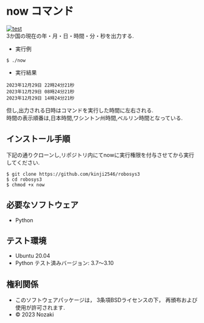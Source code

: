 # now コマンド
[![test](https://github.com/kinji2546/robosys3/actions/workflows/test.yml/badge.svg)](https://github.com/kinji2546/robosys3/actions/workflows/test.yml)  
3か国の現在の年・月・日・時間・分・秒を出力する.  

* 実行例  
```
$ ./now
```

* 実行結果  
```
2023年12月29日 22時24分21秒
2023年12月29日 08時24分21秒
2023年12月29日 14時24分21秒
```
但し,出力される日時はコマンドを実行した時間に左右される.  
時間の表示順番は,日本時間,ワシントン州時間,ベルリン時間となっている.  
## インストール手順
下記の通りクローンし,リポジトリ内にてnowに実行権限を付与させてから実行してください.  
```
$ git clone https://github.com/kinji2546/robosys3
$ cd robosys3
$ chmod +x now
```
## 必要なソフトウェア
* Python  
## テスト環境
* Ubuntu 20.04  
* Python テスト済みバージョン: 3.7～3.10  
## 権利関係
* このソフトウェアパッケージは， 3条項BSDライセンスの下， 再頒布および使用が許可されます.  
* © 2023 Nozaki  

